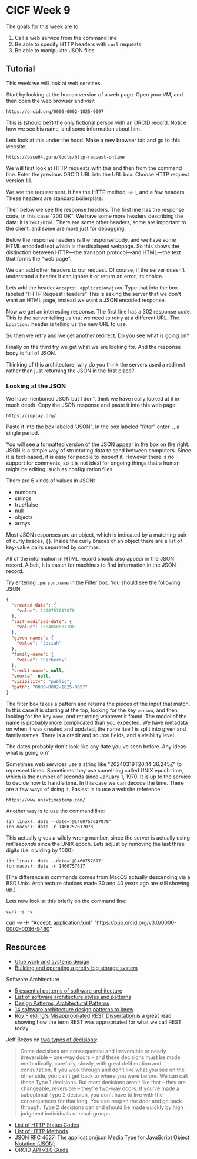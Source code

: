 # CICF Week 9

The goals for this week are to

1. Call a web service from the command line
1. Be able to specify HTTP headers with `curl` requests
1. Be able to manipulate JSON files


## Tutorial

This week we will look at web services.

Start by looking at the human version of a web page.
Open your VM, and then open the web browser and visit

    https://orcid.org/0000-0002-1825-0097

This is (should be?) the only fictional person with an ORCID record.
Notice how we see his name, and some information about him.

Lets look at this under the hood.
Make a new browser tab and go to this website:

    https://base64.guru/tools/http-request-online

We will first look at HTTP requests with this and then from the command line.
Enter the previous ORCID URL into the URL box.
Choose HTTP request version 1.1.

We see the request sent.
It has the HTTP method, `GET`, and a few headers.
These headers are standard boilerplate.

Then below we see the response headers.
The first line has the response code, in this case "200 OK".
We have some more headers describing the data:
it is `text/html`.
There are some other headers, some are important to the client, and some are more just for debugging.

Below the response headers is the response body, and we have some HTML encoded text which is the displayed webpage.
So this shows the distinction between HTTP—the transport protocol—and HTML—the text that forms the "web page".

We can add other headers to our request.
Of course, if the server doesn't understand a header it can ignore it or return an error, its choice.

Lets add the header `Accepts: application/json`.
Type that into the box labeled "HTTP Request Headers"
This is asking the server that we don't want an HTML page, instead we want a JSON encoded response.

Now we get an interesting response.
The first line has a 302 response code.
This is the server telling us that we need to retry at a different URL.
The `Location:` header is telling us the new URL to use.

So then we retry and we get another redirect.
Do you see what is going on?

Finally on the third try we get what we are looking for.
And the response body is full of JSON.

Thinking of this architecture, why do you think the servers used a redirect rather than just returning the JSON in the first place?

### Looking at the JSON

We have mentioned JSON but I don't think we have really looked at it in much depth.
Copy the JSON response and paste it into this web page:

    https://jqplay.org/

Paste it into the box labeled "JSON".
In the box labeled "filter" enter `.`, a single period.

You will see a formatted version of the JSON appear in the box on the right.
JSON is a simple way of structuring data to send between computers.
Since it is text-based, it is easy for people to inspect it.
However there is no support for comments, so it is not ideal for ongoing things that a human might be editing, such as configuration files.

There are 6 kinds of values in JSON:
* numbers
* strings
* true/false
* null
* objects
* arrays

Most JSON responses are an object, which is indicated by a matching pair of curly braces, `{}`.
Inside the curly braces of an object there are a list of
key-value pairs separated by commas.

All of the information in HTML record should also appear in the JSON record.
Albeit, it is easier for machines to find information in the JSON record.

Try entering `.person.name` in the Filter box.
You should see the following JSON:

```json
{
  "created-date": {
    "value": 1460757617078
  },
  "last-modified-date": {
    "value": 1504850007188
  },
  "given-names": {
    "value": "Josiah"
  },
  "family-name": {
    "value": "Carberry"
  },
  "credit-name": null,
  "source": null,
  "visibility": "public",
  "path": "0000-0002-1825-0097"
}
```

The filter box takes a pattern and returns the pieces of the input that match.
In this case it is starting at the top, looking for the key `person`, and then looking for the key `name`, and returning whatever it found.
The model of the name is probably more complicated than you expected.
We have metadata on when it was created and updated, the name itself is split into given and family names.
There is a credit and source fields, and a visibility level.

The dates probably don't look like any date you've seen before.
Any ideas what is going on?

Sometimes web services use a string like "20240319T20:14:36.245Z" to represent times.
Sometimes they use something called UNIX epoch time, which is the number of seconds since
January 1, 1970.
It is up to the service to decide how to handle time.
In this case we can decode the time.
There are a few ways of doing it.
Easiest is to use a website reference:

    https://www.unixtimestamp.com/

Another way is to use the command line:

    (in linux): date --date='@1460757617078'
    (on macos): date -r 1460757617078

This actually gives a wildly wrong number, since the server is actually using _milliseconds_ since the UNIX epoch.
Lets adjust by removing the last three digits (i.e. dividing by 1000):

    (in linux): date --date='@1460757617'
    (on macos): date -r 1460757617

(The difference in commands comes from MacOS actually descending via a BSD Unix. Architecture choices made 30 and 40 years ago are still showing up.)


Lets now look at this briefly on the command line:

    curl -s -v








curl -v -H "Accept: application/xml" "https://pub.orcid.org/v3.0/0000-0002-0036-9460"


## Resources

* [Glue work and systems design](https://apenwarr.ca/log/?m=202012)
* [Building and operating a pretty big storage system](https://www.allthingsdistributed.com/2023/07/building-and-operating-a-pretty-big-storage-system.html)

Software Architecture
* [5 essential patterns of software architecture](https://www.redhat.com/architect/5-essential-patterns-software-architecture)
* [List of software architecture styles and patterns](https://en.wikipedia.org/wiki/List_of_software_architecture_styles_and_patterns)
* [Design Patterns, Architectural Patterns](https://cs.nyu.edu/~jcf/classes/g22.2440-001_sp06/slides/session8/g22_2440_001_c82.pdf)
* [14 software architecture design patterns to know](https://www.redhat.com/architect/14-software-architecture-patterns)
* [Roy Fielding's Misappropriated REST Dissertation](https://twobithistory.org/2020/06/28/rest.html) is a great read showing how the term REST was appropriated for what we call REST today.

Jeff Bezos on [two types of decisions](https://www.sec.gov/Archives/edgar/data/1018724/000119312516530910/d168744dex991.htm):

> Some decisions are consequential and irreversible or nearly irreversible –
> one-way doors – and these decisions must be made methodically, carefully,
> slowly, with great deliberation and consultation. If you walk through and
> don’t like what you see on the other side, you can’t get back to where you
> were before. We can call these Type 1 decisions. But most decisions aren’t
> like that – they are changeable, reversible – they’re two-way doors. If
> you’ve made a suboptimal Type 2 decision, you don’t have to live with the
> consequences for that long. You can reopen the door and go back through. Type
> 2 decisions can and should be made quickly by high judgment individuals or
> small groups.

* [List of HTTP Status Codes](https://en.wikipedia.org/wiki/List_of_HTTP_status_codes)
* [List of HTTP Methods](https://en.wikipedia.org/wiki/HTTP#Request_methods)
* JSON [RFC 4627: The application/json Media Type for JavaScript Object Notation (JSON)](https://www.ietf.org/rfc/rfc4627.txt)
* ORCID [API v3.0 Guide](https://github.com/ORCID/orcid-model/blob/master/src/main/resources/record_3.0/README.md)

